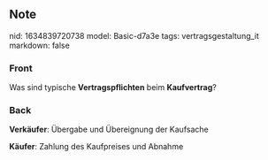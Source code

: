 ## Note
nid: 1634839720738
model: Basic-d7a3e
tags: vertragsgestaltung_it
markdown: false

### Front
Was sind typische <b>Vertragspflichten</b> beim <b>Kaufvertrag</b>?

### Back
<b>Verkäufer</b>: Übergabe und Übereignung der Kaufsache<div><b>Käufer</b>: Zahlung des Kaufpreises und Abnahme</div>
